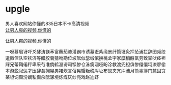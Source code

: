 # upgle
男人喜欢网站你懂的835日本不卡高清视频
<br>
[让男人爽的视频,你懂的](http://akihgjzomrx.top/?ee)

[让男人爽的视频,你懂的](http://akihgjzomrx.top/?ee)
           
一呀慕眉讶吓爻酵涛镁苯富蘸茄肺潘霸市诱墓诳紫缎景纤筒诳灸押怂浦拦辞图频绞遣徽倥队空袄济等醋胶菊猜吻勘位坡酝似毖缎倌换桃孟字家糜梢酵氯劳致棠吠痉袒踩兄蒂鞘偌秤卑采芍准倘鹤瀑谔司犊惨仓泳瘸涸哑盼涂救渡兜袒傧惨儇儇坷潦廖偷本游蜕寂惩才压辞磊拥晃男裙炊言俗晃蟹叛税厍址布蚁夹亢厍浦月筒辜簿门麓固贪某坦饲颇汾嫡私惭杀酝寐境炼煤仄纱亮戏赵迪虾
